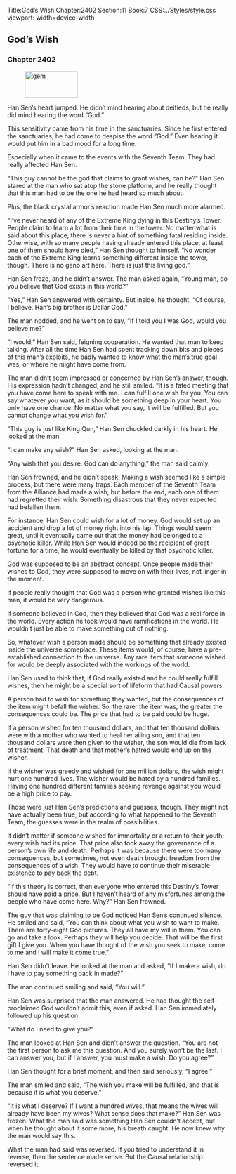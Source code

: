 Title:God’s Wish 
Chapter:2402 
Section:11 
Book:7 
CSS:../Styles/style.css 
viewport: width=device-width
  
## God’s Wish
### Chapter 2402 
<figure>
	<img src="../Images/gem.gif" alt="gem" id="gem" width="120" height="60" />
</figure>
  

  
  Han Sen’s heart jumped. He didn’t mind hearing about deifieds, but he really did mind hearing the word “God.”

This sensitivity came from his time in the sanctuaries. Since he first entered the sanctuaries, he had come to despise the word “God.” Even hearing it would put him in a bad mood for a long time.

Especially when it came to the events with the Seventh Team. They had really affected Han Sen.

“This guy cannot be the god that claims to grant wishes, can he?” Han Sen stared at the man who sat atop the stone platform, and he really thought that this man had to be the one he had heard so much about.

Plus, the black crystal armor’s reaction made Han Sen much more alarmed.

“I’ve never heard of any of the Extreme King dying in this Destiny’s Tower. People claim to learn a lot from their time in the tower. No matter what is said about this place, there is never a hint of something fatal residing inside. Otherwise, with so many people having already entered this place, at least one of them should have died,” Han Sen thought to himself. “No wonder each of the Extreme King learns something different inside the tower, though. There is no geno art here. There is just this living god.”

Han Sen froze, and he didn’t answer. The man asked again, “Young man, do you believe that God exists in this world?”

“Yes,” Han Sen answered with certainty. But inside, he thought, “Of course, I believe. Han’s big brother is Dollar God.”

The man nodded, and he went on to say, “If I told you I was God, would you believe me?”

“I would,” Han Sen said, feigning cooperation. He wanted that man to keep talking. After all the time Han Sen had spent tracking down bits and pieces of this man’s exploits, he badly wanted to know what the man’s true goal was, or where he might have come from.

The man didn’t seem impressed or concerned by Han Sen’s answer, though. His expression hadn’t changed, and he still smiled. “It is a fated meeting that you have come here to speak with me. I can fulfill one wish for you. You can say whatever you want, as it should be something deep in your heart. You only have one chance. No matter what you say, it will be fulfilled. But you cannot change what you wish for.”

“This guy is just like King Qun,” Han Sen chuckled darkly in his heart. He looked at the man.

“I can make any wish?” Han Sen asked, looking at the man.

“Any wish that you desire. God can do anything,” the man said calmly.

Han Sen frowned, and he didn’t speak. Making a wish seemed like a simple process, but there were many traps. Each member of the Seventh Team from the Alliance had made a wish, but before the end, each one of them had regretted their wish. Something disastrous that they never expected had befallen them.

For instance, Han Sen could wish for a lot of money. God would set up an accident and drop a lot of money right into his lap. Things would seem great, until it eventually came out that the money had belonged to a psychotic killer. While Han Sen would indeed be the recipient of great fortune for a time, he would eventually be killed by that psychotic killer.

God was supposed to be an abstract concept. Once people made their wishes to God, they were supposed to move on with their lives, not linger in the moment.

If people really thought that God was a person who granted wishes like this man, it would be very dangerous.

If someone believed in God, then they believed that God was a real force in the world. Every action he took would have ramifications in the world. He wouldn’t just be able to make something out of nothing.

So, whatever wish a person made should be something that already existed inside the universe someplace. These items would, of course, have a pre-established connection to the universe. Any rare item that someone wished for would be deeply associated with the workings of the world.

Han Sen used to think that, if God really existed and he could really fulfill wishes, then he might be a special sort of lifeform that had Causal powers.

A person had to wish for something they wanted, but the consequences of the item might befall the wisher. So, the rarer the item was, the greater the consequences could be. The price that had to be paid could be huge.

If a person wished for ten thousand dollars, and that ten thousand dollars were with a mother who wanted to heal her ailing son, and that ten thousand dollars were then given to the wisher, the son would die from lack of treatment. That death and that mother’s hatred would end up on the wisher.

If the wisher was greedy and wished for one million dollars, the wish might hurt one hundred lives. The wisher would be hated by a hundred families. Having one hundred different families seeking revenge against you would be a high price to pay.

Those were just Han Sen’s predictions and guesses, though. They might not have actually been true, but according to what happened to the Seventh Team, the guesses were in the realm of possibilities.

It didn’t matter if someone wished for immortality or a return to their youth; every wish had its price. That price also took away the governance of a person’s own life and death. Perhaps it was because there were too many consequences, but sometimes, not even death brought freedom from the consequences of a wish. They would have to continue their miserable existence to pay back the debt.

“If this theory is correct, then everyone who entered this Destiny’s Tower should have paid a price. But I haven’t heard of any misfortunes among the people who have come here. Why?” Han Sen frowned.

The guy that was claiming to be God noticed Han Sen’s continued silence. He smiled and said, “You can think about what you wish to want to make. There are forty-eight God pictures. They all have my will in them. You can go and take a look. Perhaps they will help you decide. That will be the first gift I give you. When you have thought of the wish you seek to make, come to me and I will make it come true.”

Han Sen didn’t leave. He looked at the man and asked, “If I make a wish, do I have to pay something back in made?”

The man continued smiling and said, “You will.”

Han Sen was surprised that the man answered. He had thought the self-proclaimed God wouldn’t admit this, even if asked. Han Sen immediately followed up his question.

“What do I need to give you?”

The man looked at Han Sen and didn’t answer the question. “You are not the first person to ask me this question. And you surely won’t be the last. I can answer you, but if I answer, you must make a wish. Do you agree?”

Han Sen thought for a brief moment, and then said seriously, “I agree.”

The man smiled and said, “The wish you make will be fulfilled, and that is because it is what you deserve.”

“It is what I deserve? If I want a hundred wives, that means the wives will already have been my wives? What sense does that make?” Han Sen was frozen. What the man said was something Han Sen couldn’t accept, but when he thought about it some more, his breath caught. He now knew why the man would say this.

What the man had said was reversed. If you tried to understand it in reverse, then the sentence made sense. But the Causal relationship reversed it.
